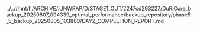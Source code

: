 ../..//mnt/h/ARCHIVE/.UNWRAP/D/STAGE1_OUT/2247cd293227/DuRiCore_backup_20250807_094339_optimal_performance/backup_repository/phase5_5_backup_20250805_103800/DAY2_COMPLETION_REPORT.md